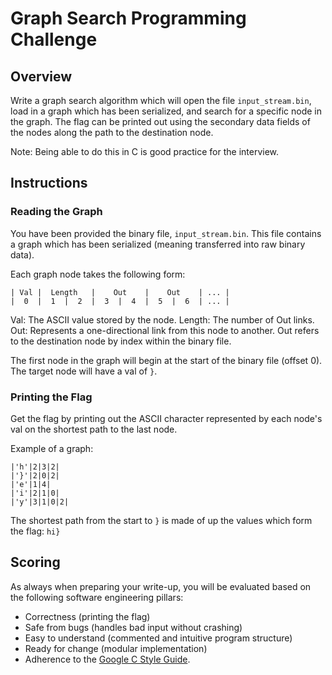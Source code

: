 # Graph Search Programming Challenge

## Overview

Write a graph search algorithm which will open the file `input_stream.bin`, load in a graph which has been serialized, and search for a specific node in the graph. The flag can be printed out using the secondary data fields of the nodes along the path to the destination node.

Note: Being able to do this in C is good practice for the interview.

## Instructions

### Reading the Graph

You have been provided the binary file, `input_stream.bin`. This file contains a graph which has been serialized (meaning transferred into raw binary data).

Each graph node takes the following form:

```
| Val |  Length   |    Out    |    Out    | ... |
|  0  |  1  |  2  |  3  |  4  |  5  |  6  | ... |
```

Val: The ASCII value stored by the node.
Length: The number of Out links.
Out: Represents a one-directional link from this node to another. Out refers to the destination node by index within the binary file.

The first node in the graph will begin at the start of the binary file (offset 0). The target node will have a val of `}`.

### Printing the Flag

Get the flag by printing out the ASCII character represented by each node's val on the shortest path to the last node.

Example of a graph:

```
|'h'|2|3|2|
|'}'|2|0|2|
|'e'|1|4|
|'i'|2|1|0|
|'y'|3|1|0|2|
```

The shortest path from the start to `}` is made of up the values which form the flag: `hi}`

## Scoring

As always when preparing your write-up, you will be evaluated based on the following software engineering pillars:

- Correctness (printing the flag)
- Safe from bugs (handles bad input without crashing)
- Easy to understand (commented and intuitive program structure)
- Ready for change (modular implementation)
- Adherence to the [Google C Style Guide](https://google.github.io/styleguide/cppguide.html).
